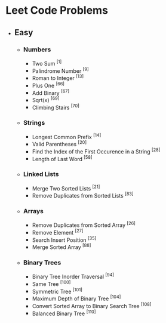 # Leet Code Problems

- ## Easy ##
  - ### Numbers ###
    - Two Sum <sup>[1]</sup>
    - Palindrome Number <sup>[9]</sup>
    - Roman to Integer <sup>[13]</sup>
    - Plus One <sup>[66]</sup>
    - Add Binary <sup>[67]</sup>
    - Sqrt(x) <sup>[69]</sup>
    - Climbing Stairs <sup>[70]</sup>
  - ### Strings ###
    - Longest Common Prefix <sup>[14]</sup>
    - Valid Parentheses <sup>[20]</sup>
    - Find the Index of the First Occurence in a String <sup>[28]</sup>
    - Length of Last Word <sup>[58]</sup>
  - ### Linked Lists ###
    - Merge Two Sorted Lists <sup>[21]</sup>
    - Remove Duplicates from Sorted Lists <sup>[83]</sup>
  - ### Arrays ###
    - Remove Duplicates from Sorted Array <sup>[26]</sup>
    - Remove Element <sup>[27]</sup>
    - Search Insert Position <sup>[35]</sup>
    - Merge Sorted Array <sup>[88]</sup>
  - ### Binary Trees ###
    - Binary Tree Inorder Traversal <sup>[94]</sup>
    - Same Tree <sup>[100]</sup>
    - Symmetric Tree <sup>[101]</sup>
    - Maximum Depth of Binary Tree <sup>[104]</sup>
    - Convert Sorted Array to Binary Search Tree <sup>[108]</sup>
    - Balanced Binary Tree <sup>[110]</sup>
